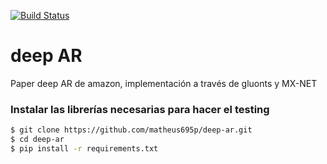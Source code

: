 [![Build Status](https://travis-ci.org/joemccann/dillinger.svg?branch=master)](https://travis-ci.org/joemccann/dillinger)

# deep AR

Paper deep AR de amazon, implementación a través de gluonts y MX-NET



### Instalar las librerías necesarias para hacer el testing
```sh
$ git clone https://github.com/matheus695p/deep-ar.git
$ cd deep-ar
$ pip install -r requirements.txt
```
